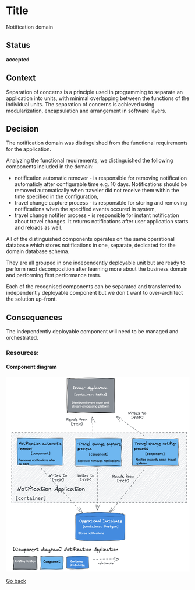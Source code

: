 # Title

Notification domain

## Status

**accepted**

## Context

Separation of concerns is a principle used in programming to separate an application into units, with minimal overlapping between the functions of the individual units. The separation of concerns is achieved using modularization, encapsulation and arrangement in software layers.  

## Decision

The notification domain was distinguished from the functional requirements for the application.  

Analyzing the functional requirements, we distinguished the following components included in the domain:  
* notification automatic remover - is responsible for removing notification automaticly after configurable time e.g. 10 days. Notifications should be removed automatically when traveler did not receive them within the time specified in the configuration,
* travel change capture process - is responsible for storing and removing notifications when the specified events occured in system,  
* travel change notifier process - is responsible for instant notification about travel changes. It returns notifications after user application starts and reloads as well.  

All of the distinguished components operates on the same operational database which stores notifications in one, separate, dedicated for the domain database schema.  

They are all grouped in one independently deployable unit but are ready to perform next decomposition after learning more about the business domain and performing first performance tests.  

Each of the recognised components can be separated and transferred to independently deployable component but we don't want to over-architect the solution up-front.  

## Consequences

The independently deployable component will need to be managed and orchestrated.  

### Resources:

#### Component diagram

![Dynamic diagram](https://github.com/ExtravaganzaTeam/KATAS-2023/blob/main/current/architecture/notification_app_component.png "a title")  


[Go back](./README.md)